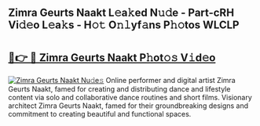 ## Zimra Geurts Naakt L𝚎a𝚔ed N𝚞𝚍e - Part-cRH Vi𝚍𝚎o L𝚎a𝚔s - H𝚘𝚝 O𝚗𝚕yf𝚊ns P𝚑𝚘tos WLCLP

# <h2><a href="http://kf8yjz.oniu.top/?m=Zimra+Geurts+Naakt">🔗👉 🔴 Zimra Geurts Naakt P𝚑ot𝚘𝚜 V𝚒d𝚎o</a></h2>

[![Zimra Geurts Naakt Nu𝚍e𝚜](https://i.imgur.com/0qMVB7G.gif)](http://kf8yjz.oniu.top/?m=Zimra+Geurts+Naakt)
Online performer and digital artist Zimra Geurts Naakt, famed for creating and distributing dance and lifestyle content via solo and collaborative dance routines and short films. Visionary architect Zimra Geurts Naakt, famed for their groundbreaking designs and commitment to creating beautiful and functional spaces.  

